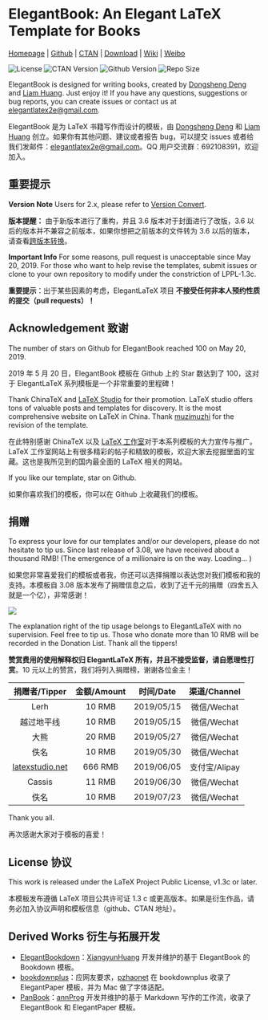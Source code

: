 <!-- Author : Dongsheng Deng & Liam Huang-->
<!-- Program Email: elegantlatex2e@gmail.com -->

# ElegantBook: An Elegant LaTeX Template for Books

[Homepage](https://elegantlatex.org/) | [Github](https://github.com/ElegantLaTeX/ElegantBook) | [CTAN](https://ctan.org/pkg/elegantbook) | [Download](https://github.com/ElegantLaTeX/ElegantBook/releases) | [Wiki](https://github.com/ElegantLaTeX/ElegantBook/wiki) | [Weibo](https://weibo.com/elegantlatex)

![License](https://img.shields.io/ctan/l/elegantbook.svg)
![CTAN Version](https://img.shields.io/ctan/v/elegantbook.svg)
![Github Version](https://img.shields.io/github/release/ElegantLaTeX/ElegantBook.svg)
![Repo Size](https://img.shields.io/github/repo-size/ElegantLaTeX/ElegantBook.svg)

ElegantBook is designed for writing books, created by [Dongsheng Deng](https://ddswhu.me/) and [Liam Huang](https://liam.page/). Just enjoy it! If you have any questions, suggestions or bug reports, you can create issues or contact us at elegantlatex2e@gmail.com.

ElegantBook 是为 LaTeX 书籍写作而设计的模板，由 [Dongsheng Deng](https://ddswhu.me/) 和 [Liam Huang](https://liam.page/) 创立。如果你有其他问题、建议或者报告 bug，可以提交 issues 或者给我们发邮件：elegantlatex2e@gmail.com。QQ 用户交流群：692108391，欢迎加入。

## 重要提示

**Version Note** Users for 2.x, please refer to [Version Convert](https://github.com/ElegantLaTeX/ElegantBook/wiki/convert).

**版本提醒：** 由于新版本进行了重构，并且 3.6 版本对于封面进行了改版，3.6 以后的版本并不兼容之前版本，如果你想把之前版本的文件转为 3.6 以后的版本，请查看[跨版本转换](https://github.com/ElegantLaTeX/ElegantBook/wiki/convert)。

**Important Info** For some reasons, pull request is unacceptable since May 20, 2019. For those who want to help revise the templates, submit issues or clone to your own repository to modify under the constriction of  LPPL-1.3c.

**重要提示**：出于某些因素的考虑，ElegantLaTeX 项目 **不接受任何非本人预约性质的提交（pull requests）！**


## Acknowledgement 致谢

The number of stars on Github for ElegantBook reached 100 on May 20, 2019.

2019 年 5 月 20 日，ElegantBook 模板在 Github 上的 Star 数达到了 100，这对于 ElegantLaTeX 系列模板是一个非常重要的里程碑！

Thank ChinaTeX and [LaTeX Studio](http://www.latexstudio.net/) for their promotion. LaTeX studio offers tons of valuable posts and templates for discovery. It is the most comprehensive website on LaTeX in China. Thank [muzimuzhi](https://github.com/muzimuzhi) for the revision of the template.

在此特别感谢 ChinaTeX 以及 [LaTeX 工作室](http://www.latexstudio.net/)对于本系列模板的大力宣传与推广。LaTeX 工作室网站上有很多精彩的帖子和精致的模板，欢迎大家去挖掘里面的宝藏。这也是我所见到的国内最全面的 LaTeX 相关的网站。

If you like our template, star on Github.

如果你喜欢我们的模板，你可以在 Github 上收藏我们的模板。


## 捐赠

To express your love for our templates and/or our developers, please do not hesitate to tip us. Since last release of 3.08, we have received about a thousand RMB! (The emergence of a millionaire is on the way. Loading... )

如果您非常喜爱我们的模板或者我，你还可以选择捐赠以表达您对我们模板和我的支持。本模板自 3.08 版本发布了捐赠信息之后，收到了近千元的捐赠（四舍五入就是一个亿），非常感谢！

![](https://github.com/ElegantLaTeX/ElegantBook/wiki/donate.jpg)

The explanation right of the tip usage belongs to ElegantLaTeX with no supervision. Feel free to tip us. Those who donate more than 10 RMB will be recorded in the Donation List. Thank all the tippers!

**赞赏费用的使用解释权归 ElegantLaTeX 所有，并且不接受监督，请自愿理性打赏**。10 元以上的赞赏，我们将列入捐赠榜，谢谢各位金主！

| 捐赠者/Tipper | 金额/Amount |  时间/Date  | 渠道/Channel |
| :------:   | :----:   | :----: | :------:   |
| Lerh   | 10 RMB |   2019/05/15   | 微信/Wechat |
| 越过地平线 | 10 RMB |   2019/05/15   | 微信/Wechat |
| 大熊      | 20 RMB |   2019/05/27   | 微信/Wechat |
| 佚名      | 10 RMB |   2019/05/30   | 微信/Wechat |
| [latexstudio.net](http://www.latexstudio.net/)      | 666 RMB |   2019/06/05   | 支付宝/Alipay |
| Cassis | 11 RMB | 2019/06/30 | 微信/Wechat |
| 佚名 | 10 RMB | 2019/07/23 | 微信/Wechat |

Thank you all.

再次感谢大家对于模板的喜爱！

## License 协议

This work is released under the LaTeX Project Public License, v1.3c or later.

本模板发布遵循 LaTeX 项目公共许可证 1.3 c 或更高版本。如果是衍生作品，请务必加入协议声明和模板信息（github、CTAN 地址）。

## Derived Works 衍生与拓展开发

+ [ElegantBookdown](https://github.com/XiangyunHuang/ElegantBookdown)：[XiangyunHuang](https://github.com/XiangyunHuang) 开发并维护的基于 ElegantBook 的 Bookdown 模板。
+ [bookdownplus](https://github.com/pzhaonet/bookdownplus)：应网友要求，[pzhaonet](https://github.com/pzhaonet) 在 bookdownplus 收录了 ElegantPaper 模板，并为 Mac 做了字体适配。
+ [PanBook](https://github.com/annProg/PanBook)：[annProg](https://github.com/annProg) 开发并维护的基于 Markdown 写作的工作流，收录了 ElegantBook 和 ElegantPaper 模板。
